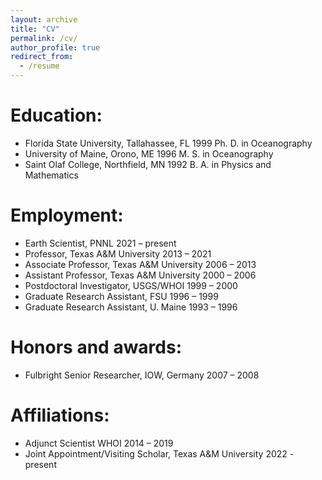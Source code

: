 ```yaml
---
layout: archive
title: "CV"
permalink: /cv/
author_profile: true
redirect_from:
  - /resume
---
```


Education:
==========
 * Florida State University, Tallahassee, FL 	1999	Ph. D. in Oceanography
 * University of Maine, Orono, ME 		1996	M. S. in Oceanography
 * Saint Olaf College, Northfield, MN 		1992	B. A. in Physics and Mathematics

Employment:
===========
 * Earth Scientist, PNNL						2021 – present
 * Professor, Texas A&M University				2013 – 2021
 * Associate Professor, Texas A&M University			2006 – 2013
 * Assistant Professor, Texas A&M University			2000 – 2006
 * Postdoctoral Investigator, USGS/WHOI				1999 – 2000
 * Graduate Research Assistant, FSU				1996 – 1999
 * Graduate Research Assistant, U. Maine				1993 – 1996

Honors and awards:
==================
 * Fulbright Senior Researcher, IOW, Germany 			2007 – 2008

Affiliations:
=============
 * Adjunct Scientist WHOI					2014 – 2019
 * Joint Appointment/Visiting Scholar, Texas A&M University 2022 - present

